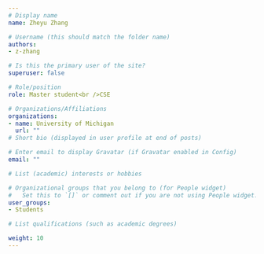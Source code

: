 ```yaml
---
# Display name
name: Zheyu Zhang

# Username (this should match the folder name)
authors: 
- z-zhang

# Is this the primary user of the site?
superuser: false

# Role/position
role: Master student<br />CSE

# Organizations/Affiliations
organizations:
- name: University of Michigan
  url: ""
# Short bio (displayed in user profile at end of posts)

# Enter email to display Gravatar (if Gravatar enabled in Config)
email: ""

# List (academic) interests or hobbies

# Organizational groups that you belong to (for People widget)
#   Set this to `[]` or comment out if you are not using People widget.
user_groups: 
- Students

# List qualifications (such as academic degrees)

weight: 10
---
```

